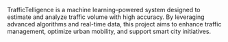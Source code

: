 TrafficTelligence is a machine learning–powered system designed to estimate and analyze traffic volume with high accuracy. By leveraging advanced algorithms and real-time data, this project aims to enhance traffic management, optimize urban mobility, and support smart city initiatives.
